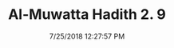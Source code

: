 ---
title        : "Al-Muwatta Hadith 2. 9"
date         : 7/25/2018 12:27:57 PM
draft        : false
type         : "hadith"
layout       : "hadith"
BookCode     : "AMH"
VolumeNumber : "2"
HadithNumber : "9"
categories  :  ["Purity - The Wudu of a Man who has been Asleep when He Gets Up to Pray"]
---